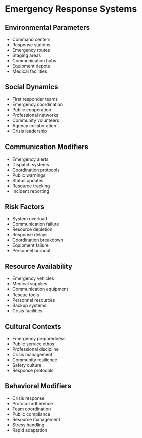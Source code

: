 # Emergency Response Systems

## Environmental Parameters
- Command centers
- Response stations
- Emergency routes
- Staging areas
- Communication hubs
- Equipment depots
- Medical facilities

## Social Dynamics
- First responder teams
- Emergency coordination
- Public cooperation
- Professional networks
- Community volunteers
- Agency collaboration
- Crisis leadership

## Communication Modifiers
- Emergency alerts
- Dispatch systems
- Coordination protocols
- Public warnings
- Status updates
- Resource tracking
- Incident reporting

## Risk Factors
- System overload
- Communication failure
- Resource depletion
- Response delays
- Coordination breakdown
- Equipment failure
- Personnel burnout

## Resource Availability
- Emergency vehicles
- Medical supplies
- Communication equipment
- Rescue tools
- Personnel resources
- Backup systems
- Crisis facilities

## Cultural Contexts
- Emergency preparedness
- Public service ethos
- Professional discipline
- Crisis management
- Community resilience
- Safety culture
- Response protocols

## Behavioral Modifiers
- Crisis response
- Protocol adherence
- Team coordination
- Public compliance
- Resource management
- Stress handling
- Rapid adaptation 